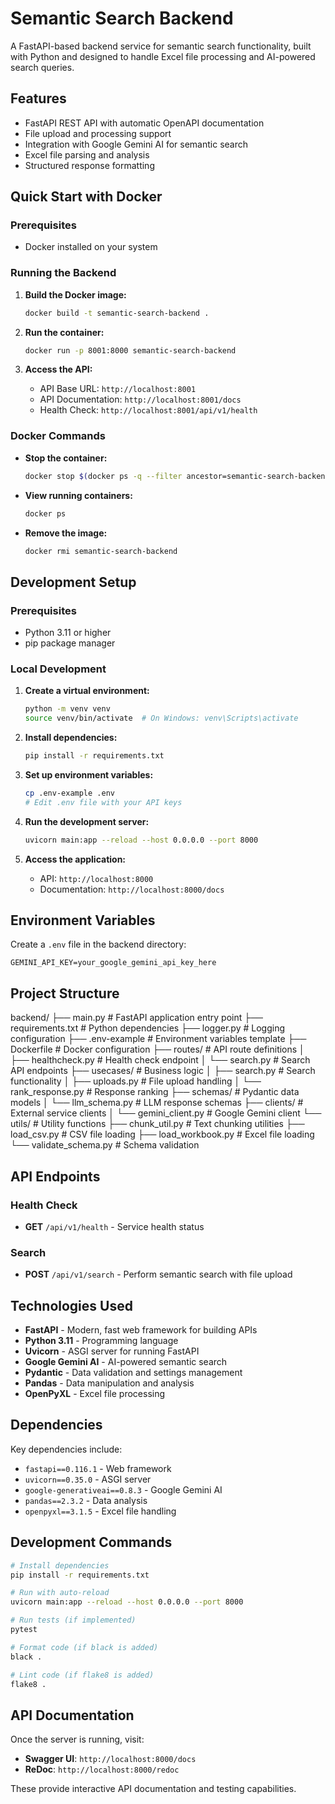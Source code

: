 # Semantic Search Backend

A FastAPI-based backend service for semantic search functionality, built with Python and designed to handle Excel file processing and AI-powered search queries.

## Features

- FastAPI REST API with automatic OpenAPI documentation
- File upload and processing support
- Integration with Google Gemini AI for semantic search
- Excel file parsing and analysis
- Structured response formatting

## Quick Start with Docker

### Prerequisites
- Docker installed on your system

### Running the Backend

1. **Build the Docker image:**
   ```bash
   docker build -t semantic-search-backend .
   ```

2. **Run the container:**
   ```bash
   docker run -p 8001:8000 semantic-search-backend
   ```

3. **Access the API:**
   - API Base URL: `http://localhost:8001`
   - API Documentation: `http://localhost:8001/docs`
   - Health Check: `http://localhost:8001/api/v1/health`

### Docker Commands

- **Stop the container:**
  ```bash
  docker stop $(docker ps -q --filter ancestor=semantic-search-backend)
  ```

- **View running containers:**
  ```bash
  docker ps
  ```

- **Remove the image:**
  ```bash
  docker rmi semantic-search-backend
  ```

## Development Setup

### Prerequisites
- Python 3.11 or higher
- pip package manager

### Local Development

1. **Create a virtual environment:**
   ```bash
   python -m venv venv
   source venv/bin/activate  # On Windows: venv\Scripts\activate
   ```

2. **Install dependencies:**
   ```bash
   pip install -r requirements.txt
   ```

3. **Set up environment variables:**
   ```bash
   cp .env-example .env
   # Edit .env file with your API keys
   ```

4. **Run the development server:**
   ```bash
   uvicorn main:app --reload --host 0.0.0.0 --port 8000
   ```

5. **Access the application:**
   - API: `http://localhost:8000`
   - Documentation: `http://localhost:8000/docs`

## Environment Variables

Create a `.env` file in the backend directory:

```env
GEMINI_API_KEY=your_google_gemini_api_key_here
```

## Project Structure
backend/
├── main.py # FastAPI application entry point
├── requirements.txt # Python dependencies
├── logger.py # Logging configuration
├── .env-example # Environment variables template
├── Dockerfile # Docker configuration
├── routes/ # API route definitions
│ ├── healthcheck.py # Health check endpoint
│ └── search.py # Search API endpoints
├── usecases/ # Business logic
│ ├── search.py # Search functionality
│ ├── uploads.py # File upload handling
│ └── rank_response.py # Response ranking
├── schemas/ # Pydantic data models
│ └── llm_schema.py # LLM response schemas
├── clients/ # External service clients
│ └── gemini_client.py # Google Gemini client
└── utils/ # Utility functions
├── chunk_util.py # Text chunking utilities
├── load_csv.py # CSV file loading
├── load_workbook.py # Excel file loading
└── validate_schema.py # Schema validation


## API Endpoints

### Health Check
- **GET** `/api/v1/health` - Service health status

### Search
- **POST** `/api/v1/search` - Perform semantic search with file upload

## Technologies Used

- **FastAPI** - Modern, fast web framework for building APIs
- **Python 3.11** - Programming language
- **Uvicorn** - ASGI server for running FastAPI
- **Google Gemini AI** - AI-powered semantic search
- **Pydantic** - Data validation and settings management
- **Pandas** - Data manipulation and analysis
- **OpenPyXL** - Excel file processing

## Dependencies

Key dependencies include:
- `fastapi==0.116.1` - Web framework
- `uvicorn==0.35.0` - ASGI server
- `google-generativeai==0.8.3` - Google Gemini AI
- `pandas==2.3.2` - Data analysis
- `openpyxl==3.1.5` - Excel file handling

## Development Commands

```bash
# Install dependencies
pip install -r requirements.txt

# Run with auto-reload
uvicorn main:app --reload --host 0.0.0.0 --port 8000

# Run tests (if implemented)
pytest

# Format code (if black is added)
black .

# Lint code (if flake8 is added)
flake8 .
```

## API Documentation

Once the server is running, visit:
- **Swagger UI**: `http://localhost:8000/docs`
- **ReDoc**: `http://localhost:8000/redoc`

These provide interactive API documentation and testing capabilities.